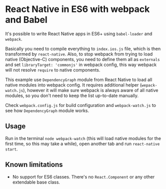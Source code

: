 # React Native in ES6 with webpack and Babel

It's possible to write React Native apps in ES6+ using `babel-loader` and `webpack`.

Basically you need to compile everything to `index.ios.js` file, which is then transformed by `react-native`. Also, to stop webpack from trying to load native (Objective-C) components, you need to define them all as `externals` and set `libraryTarget: 'commonjs'` in webpack config, this way webpack will not resolve `require` to native components.

This example use `DependencyGraph` module from React Native to load all native modules into webpack config. It requires additional helper (`wepack-watch.js`), however it will make sure webpack is always aware of all native modules, so you don't need to keep the list up-to-date manually.

Check `webpack.config.js` for build configuration and `webpack-watch.js` to see how `DependencyGraph` module works.

## Usage

Run in the terminal `node webpack-watch` (this will load native modules for the first time, so this may take a while), open another tab and run `react-native start`.

## Known limitations

- No support for ES6 classes. There's no `React.Component` or any other extendable base class.
